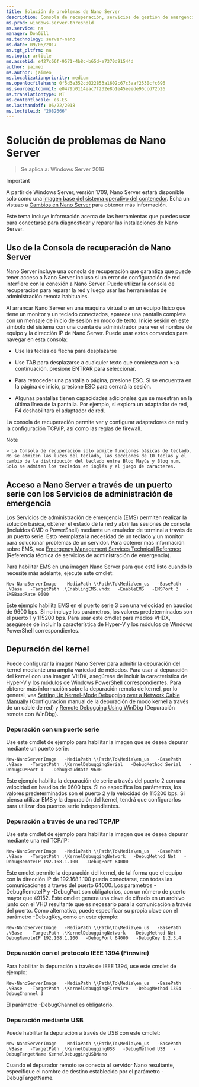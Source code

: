 ```yaml
---
title: Solución de problemas de Nano Server
description: Consola de recuperación, servicios de gestión de emergencia, depuración del kernel
ms.prod: windows-server-threshold
ms.service: na
manager: DonGill
ms.technology: server-nano
ms.date: 09/06/2017
ms.tgt_pltfrm: na
ms.topic: article
ms.assetid: e427c66f-9571-4b8c-b65d-e7370d91544d
author: jaimeo
ms.author: jaimeo
ms.localizationpriority: medium
ms.openlocfilehash: 0f5d3e352cd022853a1602c67c3aaf2530cfc696
ms.sourcegitcommit: e0479b0114eac7f232e8b1e45eeede96ccd72b26
ms.translationtype: MT
ms.contentlocale: es-ES
ms.lasthandoff: 06/22/2018
ms.locfileid: "2082666"
---
```

# <a name="troubleshooting-nano-server"></a>Solución de problemas de Nano Server

>Se aplica a: Windows Server 2016

> [!IMPORTANT]
> A partir de Windows Server, versión 1709, Nano Server estará disponible solo como una [imagen base del sistema operativo del contenedor](/virtualization/windowscontainers/quick-start/using-insider-container-images#install-base-container-image). Echa un vistazo a [Cambios en Nano Server](nano-in-semi-annual-channel.md) para obtener más información. 

Este tema incluye información acerca de las herramientas que puedes usar para conectarse para diagnosticar y reparar las instalaciones de Nano Server.  
  
## <a name="using-the-nano-server-recovery-console"></a>Uso de la Consola de recuperación de Nano Server 
 
Nano Server incluye una consola de recuperación que garantiza que puede tener acceso a Nano Server incluso si un error de configuración de red interfiere con la conexión a Nano Server. Puede utilizar la consola de recuperación para reparar la red y luego usar las herramientas de administración remota habituales.  
  
Al arrancar Nano Server en una máquina virtual o en un equipo físico que tiene un monitor y un teclado conectados, aparece una pantalla completa con un mensaje de inicio de sesión en modo de texto. Inicie sesión en este símbolo del sistema con una cuenta de administrador para ver el nombre de equipo y la dirección IP de Nano Server. Puede usar estos comandos para navegar en esta consola:  
  
-   Use las teclas de flecha para desplazarse  
  
-   Use TAB para desplazarse a cualquier texto que comienza con **>**; a continuación, presione ENTRAR para seleccionar.  
  
-   Para retroceder una pantalla o página, presione ESC. Si se encuentra en la página de inicio, presione ESC para cerrará la sesión.  
  
-   Algunas pantallas tienen capacidades adicionales que se muestran en la última línea de la pantalla. Por ejemplo, si explora un adaptador de red, F4 deshabilitará el adaptador de red.  
  
La consola de recuperación permite ver y configurar adaptadores de red y la configuración TCP/IP, así como las reglas de firewall.
> [!NOTE]  
    > La Consola de recuperación solo admite funciones básicas de teclado. No se admiten las luces del teclado, las secciones de 10 teclas y el cambio de la distribución del teclado entre Bloq Mayús y Bloq num. Solo se admiten los teclados en inglés y el juego de caracteres.

## <a name="accessing-nano-server-over-a-serial-port-with-emergency-management-services"></a>Acceso a Nano Server a través de un puerto serie con los Servicios de administración de emergencia  
Los Servicios de administración de emergencia (EMS) permiten realizar la solución básica, obtener el estado de la red y abrir las sesiones de consola (incluidos CMD o PowerShell) mediante un emulador de terminal a través de un puerto serie. Esto reemplaza la necesidad de un teclado y un monitor para solucionar problemas de un servidor. Para obtener más información sobre EMS, vea [Emergency Management Services Technical Reference](https://technet.microsoft.com/library/cc784411(v=ws.10).aspx) (Referencia técnica de servicios de administración de emergencia).

Para habilitar EMS en una imagen Nano Server para que esté listo cuando lo necesite más adelante, ejecute este cmdlet:  
  
`New-NanoServerImage   -MediaPath \\Path\To\Media\en_us   -BasePath .\Base   -TargetPath .\EnablingEMS.vhdx   -EnableEMS   -EMSPort 3   -EMSBaudRate 9600`  
  
Este ejemplo habilita EMS en el puerto serie 3 con una velocidad en baudios de 9600 bps. Si no incluye los parámetros, los valores predeterminados son el puerto 1 y 115200 bps. Para usar este cmdlet para medios VHDX, asegúrese de incluir la característica de Hyper-V y los módulos de Windows PowerShell correspondientes.

## <a name="kernel-debugging"></a>Depuración del kernel  
Puede configurar la imagen Nano Server para admitir la depuración del kernel mediante una amplia variedad de métodos. Para usar al depuración del kernel con una imagen VHDX, asegúrese de incluir la característica de Hyper-V y los módulos de Windows PowerShell correspondientes. Para obtener más información sobre la depuración remota de kernel, por lo general, vea [Setting Up Kernel-Mode Debugging over a Network Cable Manually](https://msdn.microsoft.com/library/windows/hardware/hh439346%28v=vs.85%29.aspx) (Configuración manual de la depuración de modo kernel a través de un cable de red) y [Remote Debugging Using WinDbg](https://msdn.microsoft.com/library/windows/hardware/hh451173%28v=vs.85%29.aspx) (Depuración remota con WinDbg).  
  
### <a name="debugging-using-a-serial-port"></a>Depuración con un puerto serie  
Use este cmdlet de ejemplo para habilitar la imagen que se desea depurar mediante un puerto serie:  
  
`New-NanoServerImage   -MediaPath \\Path\To\Media\en_us   -BasePath .\Base   -TargetPath .\KernelDebuggingSerial   -DebugMethod Serial   -DebugCOMPort 1   -DebugBaudRate 9600`  
  
Este ejemplo habilita la depuración de serie a través del puerto 2 con una velocidad en baudios de 9600 bps. Si no especifica los parámetros, los valores predeterminados son el puerto 2 y la velocidad de 115200 bps. Si piensa utilizar EMS y la depuración del kernel, tendrá que configurarlos para utilizar dos puertos serie independientes.  
  
### <a name="debugging-over-a-tcpip-network"></a>Depuración a través de una red TCP/IP  
Use este cmdlet de ejemplo para habilitar la imagen que se desea depurar mediante una red TCP/IP:  
  
`New-NanoServerImage   -MediaPath \\Path\To\Media\en_us   -BasePath .\Base   -TargetPath .\KernelDebuggingNetwork   -DebugMethod Net   -DebugRemoteIP 192.168.1.100   -DebugPort 64000`  
  
Este cmdlet permite la depuración del kernel, de tal forma que el equipo con la dirección IP de 192.168.1.100 pueda conectarse, con todas las comunicaciones a través del puerto 64000. Los parámetros -DebugRemoteIP y -DebugPort son obligatorios, con un número de puerto mayor que 49152. Este cmdlet genera una clave de cifrado en un archivo junto con el VHD resultante que es necesario para la comunicación a través del puerto. Como alternativa, puede especificar su propia clave con el parámetro -DebugKey, como en este ejemplo:  
  
`New-NanoServerImage   -MediaPath \\Path\To\Media\en_us   -BasePath .\Base   -TargetPath .\KernelDebuggingNetwork   -DebugMethod Net   -DebugRemoteIP 192.168.1.100   -DebugPort 64000   -DebugKey 1.2.3.4`  
  
### <a name="debugging-using-the-ieee1394-protocol-firewire"></a>Depuración con el protocolo IEEE 1394 (Firewire)  
Para habilitar la depuración a través de IEEE 1394, use este cmdlet de ejemplo:  
  
`New-NanoServerImage   -MediaPath \\Path\To\Media\en_us   -BasePath .\Base   -TargetPath .\KernelDebuggingFireWire   -DebugMethod 1394   -DebugChannel 3`  
  
El parámetro -DebugChannel es obligatorio.  
  
### <a name="debugging-using-usb"></a>Depuración mediante USB  
Puede habilitar la depuración a través de USB con este cmdlet:  
  
`New-NanoServerImage   -MediaPath \\Path\To\Media\en_us   -BasePath .\Base   -TargetPath .\KernelDebuggingUSB   -DebugMethod USB   -DebugTargetName KernelDebuggingUSBNano`  
  
Cuando el depurador remoto se conecta al servidor Nano resultante, especifique el nombre de destino establecido por el parámetro -DebugTargetName.    